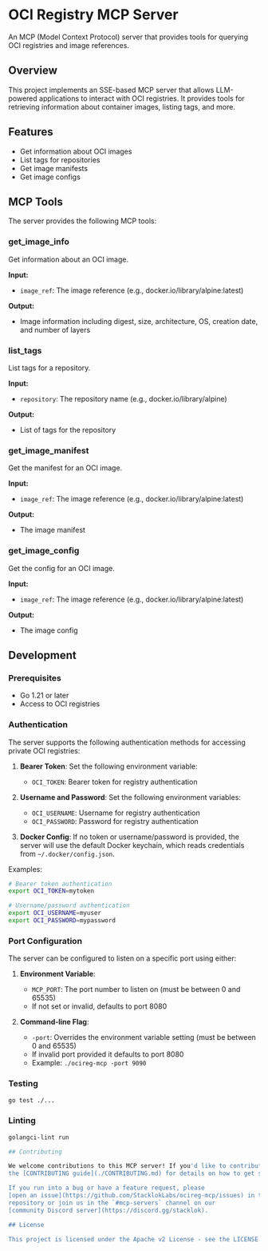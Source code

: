 # OCI Registry MCP Server

An MCP (Model Context Protocol) server that provides tools for querying OCI registries and image references.

## Overview

This project implements an SSE-based MCP server that allows LLM-powered applications to interact with OCI registries. It provides tools for retrieving information about container images, listing tags, and more.

## Features

- Get information about OCI images
- List tags for repositories
- Get image manifests
- Get image configs

## MCP Tools

The server provides the following MCP tools:

### get_image_info

Get information about an OCI image.

**Input:**
- `image_ref`: The image reference (e.g., docker.io/library/alpine:latest)

**Output:**
- Image information including digest, size, architecture, OS, creation date, and number of layers

### list_tags

List tags for a repository.

**Input:**
- `repository`: The repository name (e.g., docker.io/library/alpine)

**Output:**
- List of tags for the repository

### get_image_manifest

Get the manifest for an OCI image.

**Input:**
- `image_ref`: The image reference (e.g., docker.io/library/alpine:latest)

**Output:**
- The image manifest

### get_image_config

Get the config for an OCI image.

**Input:**
- `image_ref`: The image reference (e.g., docker.io/library/alpine:latest)

**Output:**
- The image config

## Development

### Prerequisites

- Go 1.21 or later
- Access to OCI registries

### Authentication

The server supports the following authentication methods for accessing private OCI registries:

1. **Bearer Token**: Set the following environment variable:
   - `OCI_TOKEN`: Bearer token for registry authentication

2. **Username and Password**: Set the following environment variables:
   - `OCI_USERNAME`: Username for registry authentication
   - `OCI_PASSWORD`: Password for registry authentication

3. **Docker Config**: If no token or username/password is provided, the server will use the default Docker keychain, which reads credentials from `~/.docker/config.json`.

Examples:
```bash
# Bearer token authentication
export OCI_TOKEN=mytoken

# Username/password authentication
export OCI_USERNAME=myuser
export OCI_PASSWORD=mypassword
```

### Port Configuration

The server can be configured to listen on a specific port using either:

1. **Environment Variable**:
   - `MCP_PORT`: The port number to listen on (must be between 0 and 65535)
   - If not set or invalid, defaults to port 8080

2. **Command-line Flag**:
   - `-port`: Overrides the environment variable setting (must be between 0 and 65535)
   - If invalid port provided it defaults to port 8080
   - Example: `./ocireg-mcp -port 9090`


### Testing

```bash
go test ./...
```

### Linting

```bash
golangci-lint run

## Contributing

We welcome contributions to this MCP server! If you'd like to contribute, please review
the [CONTRIBUTING guide](./CONTRIBUTING.md) for details on how to get started.

If you run into a bug or have a feature request, please
[open an issue](https://github.com/StacklokLabs/ocireg-mcp/issues) in the
repository or join us in the `#mcp-servers` channel on our
[community Discord server](https://discord.gg/stacklok).

## License

This project is licensed under the Apache v2 License - see the LICENSE file for details.

